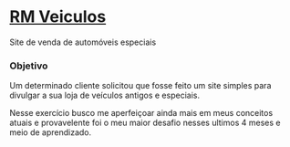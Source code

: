 # <a href="https://devnylo.github.io/RM-Veiculos/">RM Veiculos</a>
 Site de venda de automóveis especiais
 
 ### Objetivo
 
 <p> Um determinado cliente solicitou que fosse feito um site simples para divulgar a sua loja de veículos antigos e especiais.</p>

<p>Nesse exercício busco me aperfeiçoar ainda mais em meus conceitos atuais e provavelente foi o meu maior desafio nesses ultimos 4 meses e meio de aprendizado.</p>

